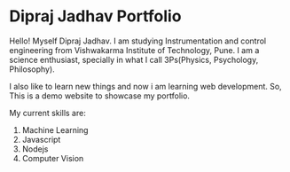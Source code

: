 # Dipraj Jadhav Portfolio

Hello! Myself Dipraj Jadhav.
I am studying Instrumentation and control engineering from Vishwakarma Institute of Technology, Pune. I am a science enthusiast, specially in what I call 3Ps(Physics, Psychology, Philosophy). 

I also like to learn new things and now i am learning web development. So, This is a demo website to showcase my portfolio.

My current skills are:

1. Machine Learning
1. Javascript
1. Nodejs
1. Computer Vision